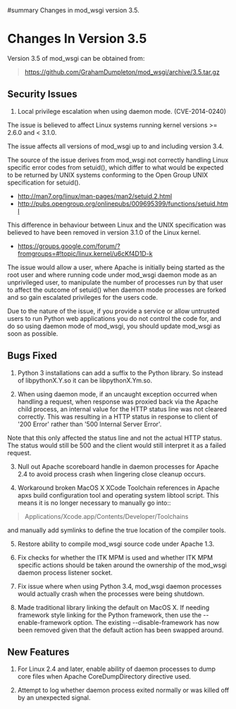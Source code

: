 ﻿#summary Changes in mod\_wsgi version 3.5.

# Changes In Version 3.5 #

Version 3.5 of mod\_wsgi can be obtained from:

> https://github.com/GrahamDumpleton/mod_wsgi/archive/3.5.tar.gz

## Security Issues ##

1. Local privilege escalation when using daemon mode. (CVE-2014-0240)

The issue is believed to affect Linux systems running kernel versions >=
2.6.0 and < 3.1.0.

The issue affects all versions of mod\_wsgi up to and including version 3.4.

The source of the issue derives from mod\_wsgi not correctly handling Linux
specific error codes from setuid(), which differ to what would be expected
to be returned by UNIX systems conforming to the Open Group UNIX
specification for setuid().

  * http://man7.org/linux/man-pages/man2/setuid.2.html
  * http://pubs.opengroup.org/onlinepubs/009695399/functions/setuid.html

This difference in behaviour between Linux and the UNIX specification was
believed to have been removed in version 3.1.0 of the Linux kernel.

  * https://groups.google.com/forum/?fromgroups=#!topic/linux.kernel/u6cKf4D1D-k

The issue would allow a user, where Apache is initially being started as
the root user and where running code under mod\_wsgi daemon mode as an
unprivileged user, to manipulate the number of processes run by that user
to affect the outcome of setuid() when daemon mode processes are forked and
so gain escalated privileges for the users code.

Due to the nature of the issue, if you provide a service or allow untrusted
users to run Python web applications you do not control the code for, and
do so using daemon mode of mod\_wsgi, you should update mod\_wsgi as soon as
possible.

## Bugs Fixed ##

1. Python 3 installations can add a suffix to the Python library. So instead
of libpythonX.Y.so it can be libpythonX.Ym.so.

2. When using daemon mode, if an uncaught exception occurred when handling
a request, when response was proxied back via the Apache child process, an
internal value for the HTTP status line was not cleared correctly. This
was resulting in a HTTP status in response to client of '200 Error' rather
than '500 Internal Server Error'.

Note that this only affected the status line and not the actual HTTP
status. The status would still be 500 and the client would still interpret
it as a failed request.

3. Null out Apache scoreboard handle in daemon processes for Apache 2.4 to
avoid process crash when lingering close cleanup occurs.

4. Workaround broken MacOS X XCode Toolchain references in Apache apxs
build configuration tool and operating system libtool script. This means
it is no longer necessary to manually go into::

> Applications/Xcode.app/Contents/Developer/Toolchains

and manually add symlinks to define the true location of the compiler tools.

5. Restore ability to compile mod\_wsgi source code under Apache 1.3.

6. Fix checks for whether the ITK MPM is used and whether ITK MPM specific
actions should be taken around the ownership of the mod\_wsgi daemon process
listener socket.

7. Fix issue where when using Python 3.4, mod\_wsgi daemon processes would
actually crash when the processes were being shutdown.

8. Made traditional library linking the default on MacOS X. If needing
framework style linking for the Python framework, then use the
--enable-framework option. The existing --disable-framework has now
been removed given that the default action has been swapped around.

## New Features ##

1. For Linux 2.4 and later, enable ability of daemon processes to dump core
files when Apache CoreDumpDirectory directive used.

2. Attempt to log whether daemon process exited normally or was killed off
by an unexpected signal.